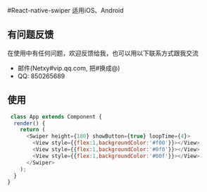 #React-native-swiper
适用iOS、Android

## 有问题反馈
在使用中有任何问题，欢迎反馈给我，也可以用以下联系方式跟我交流

* 邮件(Netxy#vip.qq.com, 把#换成@)
* QQ: 850265689

## 使用

```javascript
 class App extends Component {
  render() {
    return (
      <Swiper height={180} showButton={true} loopTime={4}>
        <View style={{flex:1,backgroundColor:'#f00'}}></View>
        <View style={{flex:1,backgroundColor:'#0f0'}}></View>
        <View style={{flex:1,backgroundColor:'#00f'}}></View>
      </Swiper>
    );
  }
}
```